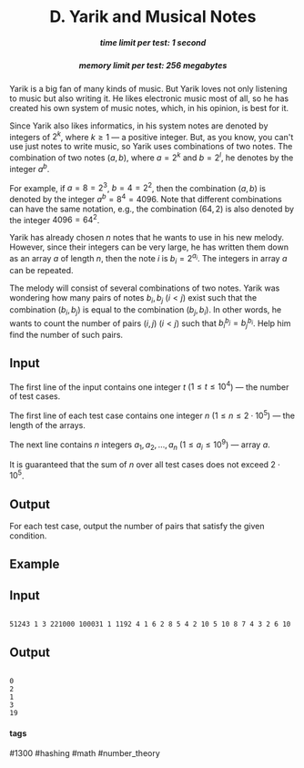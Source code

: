 <h1 style='text-align: center;'> D. Yarik and Musical Notes</h1>

<h5 style='text-align: center;'>time limit per test: 1 second</h5>
<h5 style='text-align: center;'>memory limit per test: 256 megabytes</h5>

Yarik is a big fan of many kinds of music. But Yarik loves not only listening to music but also writing it. He likes electronic music most of all, so he has created his own system of music notes, which, in his opinion, is best for it.

Since Yarik also likes informatics, in his system notes are denoted by integers of $2^k$, where $k \ge 1$ — a positive integer. But, as you know, you can't use just notes to write music, so Yarik uses combinations of two notes. The combination of two notes $(a, b)$, where $a = 2^k$ and $b = 2^l$, he denotes by the integer $a^b$.

For example, if $a = 8 = 2^3$, $b = 4 = 2^2$, then the combination $(a, b)$ is denoted by the integer $a^b = 8^4 = 4096$. Note that different combinations can have the same notation, e.g., the combination $(64, 2)$ is also denoted by the integer $4096 = 64^2$.

Yarik has already chosen $n$ notes that he wants to use in his new melody. However, since their integers can be very large, he has written them down as an array $a$ of length $n$, then the note $i$ is $b_i = 2^{a_i}$. The integers in array $a$ can be repeated.

The melody will consist of several combinations of two notes. Yarik was wondering how many pairs of notes $b_i, b_j$ $(i < j)$ exist such that the combination $(b_i, b_j)$ is equal to the combination $(b_j, b_i)$. In other words, he wants to count the number of pairs $(i, j)$ $(i < j)$ such that $b_i^{b_j} = b_j^{b_i}$. Help him find the number of such pairs.

## Input

The first line of the input contains one integer $t$ ($1 \le t \le 10^4$) — the number of test cases.

The first line of each test case contains one integer $n$ ($1 \leq n \leq 2 \cdot 10^5$) — the length of the arrays.

The next line contains $n$ integers $a_1, a_2, \dots, a_n$ ($1 \leq a_i \leq 10^9$) — array $a$.

It is guaranteed that the sum of $n$ over all test cases does not exceed $2 \cdot 10^5$.

## Output

For each test case, output the number of pairs that satisfy the given condition.

## Example

## Input


```

51243 1 3 221000 100031 1 1192 4 1 6 2 8 5 4 2 10 5 10 8 7 4 3 2 6 10
```
## Output


```

0
2
1
3
19

```


#### tags 

#1300 #hashing #math #number_theory 